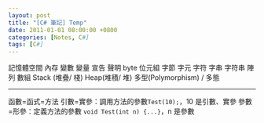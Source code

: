 ```yaml
---
layout: post
title: "[C# 筆記] Temp"
date: 2011-01-01 08:00:00 +0800
categories: [Notes, C#]
tags: [C#]
---
```


記憶體空間 內存 
變數 變量 
宣告  聲明 
byte 位元組 字節
字元 字符
字串 字符串
陣列 數組
Stack (堆疊/ 棧)
Heap(堆積/ 堆)
多型(Polymorphism) / 多態


---
函數=函式=方法
引數=實參：調用方法的參數`Test(10);`，10 是引數、實參
參數=形參：定義方法的參數 `void Test(int n) {...}`，n 是參數